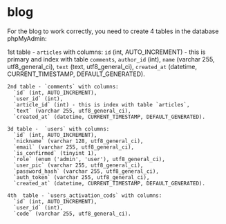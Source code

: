 # blog
For the blog to work correctly, you need to create 4 tables in the database phpMyAdmin:

  1st table - `articles` with columns:
    `id` (int, AUTO_INCREMENT) - this is primary and index with table `comments`, 
    `author_id` (int), 
    `name` (varchar 255, utf8_general_ci),
    `text` (text, utf8_general_ci),
    `created_at` (datetime, CURRENT_TIMESTAMP, DEFAULT_GENERATED).
    
    2nd table - `comments` with columns:
      `id` (int, AUTO_INCREMENT),
      `user_id` (int),
      `article_id` (int) - this is index with table `articles`,
      `text` (varchar 255, utf8_general_ci),
      `created_at` (datetime, CURRENT_TIMESTAMP, DEFAULT_GENERATED).
      
    3d table -  `users` with columns:
      `id` (int, AUTO_INCREMENT),
      `nickname` (varchar 128, utf8_general_ci),
      `email` (varchar 255, utf8_general_ci),
      `is_confirmed` (tinyint 1),
      `role` (enum ('admin', 'user'), utf8_general_ci),
      `user_pic` (varchar 255, utf8_general_ci),
      `password_hash` (varchar 255, utf8_general_ci),
      `auth_token` (varchar 255, utf8_general_ci),
      `created_at` (datetime, CURRENT_TIMESTAMP, DEFAULT_GENERATED).
      
    4th  table - `users_activation_cods` with columns:
      `id` (int, AUTO_INCREMENT),
      `user_id` (int),
      `code` (varchar 255, utf8_general_ci).
